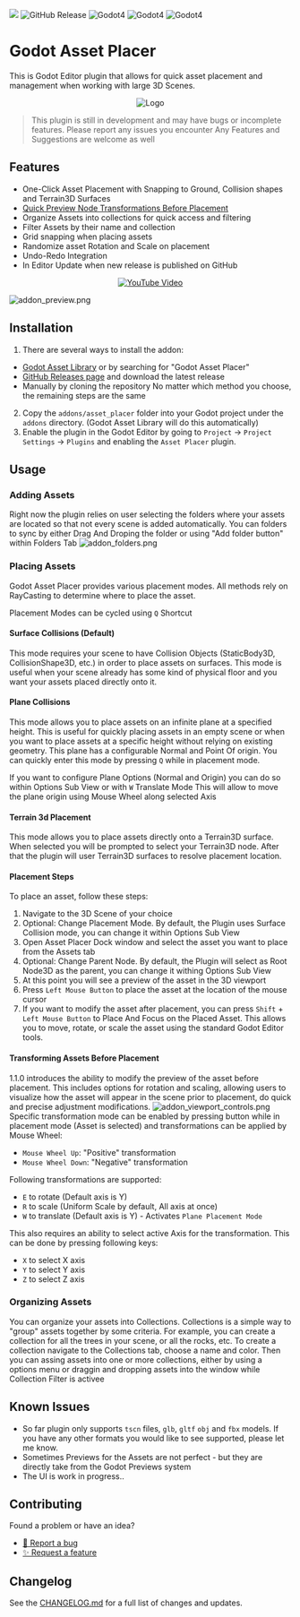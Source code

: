 [![](https://dcbadge.limes.pink/api/server/https://discord.gg/JCuh48bBCF)](https://discord.gg/JCuh48bBCF)
![GitHub Release](https://img.shields.io/github/v/release/levinzonr/godot-asset-placer)
![Godot4](https://img.shields.io/badge/Godot-4.5-blue)
![Godot4](https://img.shields.io/badge/Godot-4.4-blue)
![Godot4](https://img.shields.io/badge/Godot-4.3-blue)

# Godot Asset Placer
This is Godot Editor plugin that allows for quick asset placement and management when working with large 3D Scenes.

<p align="center">
	<img src="./docs/logo.png" alt="Logo" />
</p>

> This plugin is still in development and may have bugs or incomplete features. Please report any issues you encounter
Any Features and Suggestions are welcome as well

## Features
- One-Click Asset Placement with Snapping to Ground, Collision shapes and Terrain3D Surfaces
- [Quick Preview Node Transformations Before Placement](https://github.com/levinzonr/godot-asset-placer/blob/main/README.md#transforming-assets-before-placement)
- Organize Assets into collections for quick access and filtering
- Filter Assets by their name and collection
- Grid snapping when placing assets
- Randomize asset Rotation and Scale on placement
- Undo-Redo Integration
- In Editor Update when new release is published on GitHub

<p align="center">
  <a href="https://youtu.be/Go2pvRrgrRc" target="_blank">
	<img src="https://img.youtube.com/vi/Go2pvRrgrRc/0.jpg" alt="YouTube Video" />
  </a>
</p>


![addon_preview.png](docs/addon_preview.png)

## Installation
1. There are several ways to install the addon: 
- [Godot Asset Library](https://godotengine.org/asset-library/asset/4244) or by searching for "Godot Asset Placer"
- [GitHub Releases page](https://github.com/levinzonr/godot-asset-placer/releases) and download the latest release
- Manually by cloning the repository
No matter which method you choose, the remaining steps are the same

2. Copy the `addons/asset_placer` folder into your Godot project under the `addons` directory. (Godot Asset Library will do this automatically)
3. Enable the plugin in the Godot Editor by going to `Project` -> `Project Settings` -> `Plugins` and enabling the `Asset Placer` plugin.

## Usage
### Adding Assets
Right now the plugin relies on user selecting the folders where your assets are located so that not every scene is added automatically.
You can folders to sync by either Drag And Droping the folder or  using "Add folder button" within Folders Tab
![addon_folders.png](docs/addon_folders.png)


### Placing Assets
Godot Asset Placer provides various placement modes. All methods rely on RayCasting to determine where to place the asset.

Placement Modes can be cycled using `Q` Shortcut

#### Surface Collisions (Default)
This mode requires your scene to have Collision Objects (StaticBody3D, CollisionShape3D, etc.) in order to place assets on surfaces. This mode is useful when your scene already has some kind of physical floor and you want your assets placed directly onto it.

#### Plane Collisions
This mode allows you to place assets on an infinite plane at a specified height. This is useful for quickly placing assets in an empty scene or when you want to place assets at a specific height without relying on existing geometry. This plane has a configurable Normal and Point Of origin.
You can quickly enter this mode by pressing `Q` while in placement mode.

If you want to configure Plane Options (Normal and Origin) you can do so within Options Sub View or with `W` Translate Mode
This will allow to move the plane origin using Mouse Wheel along selected Axis

#### Terrain 3d Placement
This mode allows you to place assets directly onto a Terrain3D surface. When selected you will be prompted to select your Terrain3D node. After that the plugin will user Terrain3D surfaces to resolve placement location.

#### Placement Steps
To place an asset, follow these steps:
1. Navigate to the 3D Scene of your choice
2. Optional: Change Placement Mode. By default, the Plugin uses Surface Collision mode, you can change it within Options Sub View
3. Open Asset Placer Dock window and select the asset you want to place from the Assets tab
4. Optional: Change Parent Node. By default, the Plugin will select as Root Node3D as the parent, you can change it withing Options Sub View
5. At this point you will see a preview of the asset in the 3D viewport
6. Press `Left Mouse Button` to place the asset at the location of the mouse cursor
7. If you want to modify the asset after placement, you can press `Shift` + `Left Mouse Button` to Place And Focus on the Placed Asset. This allows you to move, rotate, or scale the asset using the standard Godot Editor tools.

#### Transforming Assets Before Placement
1.1.0 introduces the ability to modify the preview of the asset before placement. This includes options for rotation and scaling, allowing users to visualize how the asset will appear in the scene prior to placement, do quick and precise adjustment modifications.
![addon_viewport_controls.png](docs/addon_viewport_controls.png)
Specific transformation mode can be enabled by pressing button while in placement mode (Asset is selected) and transformations can be applied by Mouse Wheel:
- `Mouse Wheel Up`: "Positive" transformation
- `Mouse Wheel Down`: "Negative" transformation

Following transformations are supported:
- `E` to rotate (Default axis is Y)
- `R` to scale (Uniform Scale by default, All axis at once)
- `W` to translate (Default axis is Y) - Activates `Plane Placement Mode`

This also requires an ability to select active Axis for the transformation. This can be done by pressing following keys:
- `X` to select X axis
- `Y` to select Y axis
- `Z` to select Z axis

### Organizing Assets
You can organize your assets into Collections. Collections is a simple way to "group" assets together by some criteria. For example, you can create a collection for all the trees in your scene, or all the rocks, etc.
To create a collection navigate to the Collections tab, choose a name and color. Then you can assing assets into one or more collections, either by using a options menu or draggin and dropping assets into the window while Collection Filter is activee

## Known Issues
- So far plugin only supports `tscn` files, `glb`, `gltf` `obj` and `fbx` models. If you have any other formats you would like to see supported, please let me know.
- Sometimes Previews for the Assets are not perfect - but they are directly take from the Godot Previews system
- The UI is work in progress..


## Contributing
Found a problem or have an idea?
- [🐛 Report a bug](https://github.com/levinzonr/godot-asset-placer/issues/new?template=bug_report.md&labels=bug&title=%5BBUG%5D%20)
- [✨ Request a feature](https://github.com/levinzonr/godot-asset-placer/issues/new?template=feature_request.md&labels=enhancement&title=%5BFeature%5D%20)


## Changelog
See the [CHANGELOG.md](CHANGELOG.md) for a full list of changes and updates.
